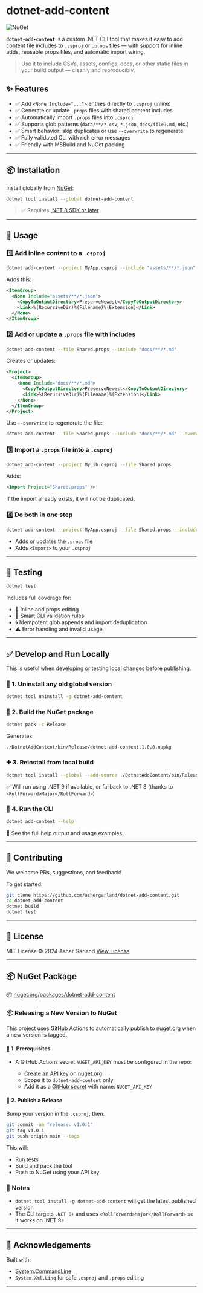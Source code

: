 # dotnet-add-content

![NuGet](https://img.shields.io/nuget/v/dotnet-add-content?label=nuget)

**`dotnet-add-content`** is a custom .NET CLI tool that makes it easy to add content file includes to `.csproj` or `.props` files — with support for inline adds, reusable props files, and automatic import wiring.

> Use it to include CSVs, assets, configs, docs, or other static files in your build output — cleanly and reproducibly.

## ✨ Features

- ✅ Add `<None Include="...">` entries directly to `.csproj` (inline)
- ✅ Generate or update `.props` files with shared content includes
- ✅ Automatically import `.props` files into `.csproj`
- ✅ Supports glob patterns (`data/**/*.csv`, `*.json`, `docs/file?.md`, etc.)
- ✅ Smart behavior: skip duplicates or use `--overwrite` to regenerate
- ✅ Fully validated CLI with rich error messages
- ✅ Friendly with MSBuild and NuGet packing

---

## 📦 Installation

Install globally from [NuGet](https://www.nuget.org/packages/dotnet-add-content):

```bash
dotnet tool install --global dotnet-add-content
````

> ✅ Requires [.NET 8 SDK or later](https://dotnet.microsoft.com/en-us/download)

---

## 🚀 Usage

### 1️⃣ Add inline content to a `.csproj`

```bash
dotnet add-content --project MyApp.csproj --include "assets/**/*.json"
```

Adds this:

```xml
<ItemGroup>
  <None Include="assets/**/*.json">
    <CopyToOutputDirectory>PreserveNewest</CopyToOutputDirectory>
    <Link>%(RecursiveDir)%(Filename)%(Extension)</Link>
  </None>
</ItemGroup>
```

### 2️⃣ Add or update a `.props` file with includes

```bash
dotnet add-content --file Shared.props --include "docs/**/*.md"
```

Creates or updates:

```xml
<Project>
  <ItemGroup>
    <None Include="docs/**/*.md">
      <CopyToOutputDirectory>PreserveNewest</CopyToOutputDirectory>
      <Link>%(RecursiveDir)%(Filename)%(Extension)</Link>
    </None>
  </ItemGroup>
</Project>
```

Use `--overwrite` to regenerate the file:

```bash
dotnet add-content --file Shared.props --include "docs/**/*.md" --overwrite
```

### 3️⃣ Import a `.props` file into a `.csproj`

```bash
dotnet add-content --project MyLib.csproj --file Shared.props
```

Adds:

```xml
<Import Project="Shared.props" />
```

If the import already exists, it will not be duplicated.

### 4️⃣ Do both in one step

```bash
dotnet add-content --project MyApp.csproj --file Shared.props --include "resources/*.json"
```

* Adds or updates the `.props` file
* Adds `<Import>` to your `.csproj`

---

## 🧪 Testing

```bash
dotnet test
```

Includes full coverage for:

* 🔧 Inline and props editing
* 🧠 Smart CLI validation rules
* 🌀 Idempotent glob appends and import deduplication
* ⚠️ Error handling and invalid usage

---

## ✅ Develop and Run Locally

This is useful when developing or testing local changes before publishing.

### 🧼 1. Uninstall any old global version

```bash
dotnet tool uninstall -g dotnet-add-content
```

### 🔨 2. Build the NuGet package

```bash
dotnet pack -c Release
```

Generates:

```
./DotnetAddContent/bin/Release/dotnet-add-content.1.0.0.nupkg
```

### ➕ 3. Reinstall from local build

```bash
dotnet tool install --global --add-source ./DotnetAddContent/bin/Release dotnet-add-content
```

✅ Will run using .NET 9 if available, or fallback to .NET 8 (thanks to `<RollForward>Major</RollForward>`)

### 🚀 4. Run the CLI

```bash
dotnet add-content --help
```

🎉 See the full help output and usage examples.

---

## 🤝 Contributing

We welcome PRs, suggestions, and feedback!

To get started:

```bash
git clone https://github.com/ashergarland/dotnet-add-content.git
cd dotnet-add-content
dotnet build
dotnet test
```

---

## 📄 License

MIT License © 2024 Asher Garland
[View License](LICENSE)

---

## 📦 NuGet Package

📦 [nuget.org/packages/dotnet-add-content](https://www.nuget.org/packages/dotnet-add-content)


### 📦 Releasing a New Version to NuGet

This project uses GitHub Actions to automatically publish to [nuget.org](https://www.nuget.org/packages/dotnet-add-content) when a new version is tagged.

#### 🔑 1. Prerequisites

* A GitHub Actions secret `NUGET_API_KEY` must be configured in the repo:

  * [Create an API key on nuget.org](https://www.nuget.org/account/apikeys)
  * Scope it to `dotnet-add-content` only
  * Add it as a [GitHub secret](https://github.com/{your-org}/{your-repo}/settings/secrets/actions) with name: `NUGET_API_KEY`

#### 🚀 2. Publish a Release

Bump your version in the `.csproj`, then:

```bash
git commit -am "release: v1.0.1"
git tag v1.0.1
git push origin main --tags
```

This will:

* Run tests
* Build and pack the tool
* Push to NuGet using your API key

### 📌 Notes

* `dotnet tool install -g dotnet-add-content` will get the latest published version
* The CLI targets `.NET 8+` and uses `<RollForward>Major</RollForward>` so it works on .NET 9+

---

## 👏 Acknowledgements

Built with:

* [System.CommandLine](https://github.com/dotnet/command-line-api)
* `System.Xml.Linq` for safe `.csproj` and `.props` editing

---